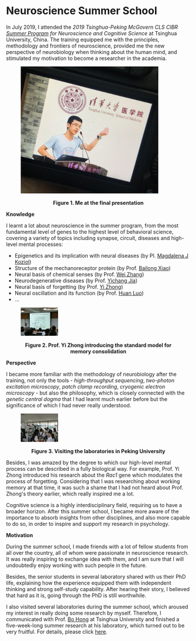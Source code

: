 # Neuroscience Summer School



In July 2019, I attended the *2019 Tsinghua-Peking McGovern CLS CIBR [Summer Program](http://mcgovern.med.tsinghua.edu.cn/en/infoshow-1824.html) for Neuroscience and Cognitive Science* at Tsinghua University, China. The training equipped me with the principles, methodology and frontiers of neuroscience, provided me the new perspective of neurobiology when thinking about the human mind, and stimulated my motivation to become a researcher in the academia.

<figure>
	<p><img src = "pre.jpg" style = "zoom:40%" /></p>
	<figcaption><center><strong> Figure 1. Me at the final presentation </strong></center></figcaption>
</figure>



**Knowledge**

I learnt a lot about neuroscience in the summer program, from the most fundamental level of genes to the highest level of behavioral science, covering a variety of topics including synapse, circuit, diseases and high-level mental processes:

- Epigenetics and its implication with neural diseases (by PI. [Magdalena J Koziol](https://dnalaboratory.org))
- Structure of the mechanoreceptor protein (by Prof. [Bailong Xiao](http://mcgovern.med.tsinghua.edu.cn/en/infoshow-1213.html))
- Neural basis of chemical senses (by Prof. [Wei Zhang](http://mcgovern.med.tsinghua.edu.cn/en/infoshow-1217.html))
- Neurodegenerative diseases (by Prof. [Yichang Jia](http://mcgovern.med.tsinghua.edu.cn/en/infoshow-1207.html))
- Neural basis of forgetting (by Prof. [Yi Zhong](http://mcgovern.med.tsinghua.edu.cn/en/infoshow-1218.html))
- Neural oscillation and its function (by Prof. [Huan Luo](http://mgv.pku.edu.cn/english/people/lbd/sopacs/220154.htm))
- ...

<figure>
	<p><img src = "course.jpg" style = "zoom:10%" /></p>
	<figcaption><center><strong> Figure 2. Prof. Yi Zhong introducing the standard model for memory consolidation </strong></center></figcaption>
</figure>



**Perspective**

I became more familiar with the methodology of neurobiology after the training, not only the tools - *high-throughput sequencing*, *two-photon excitation microscopy*, *patch clamp recording*, *cryogenic electron microscopy* - but also the philosophy, which is closely connected with the *genetic central dogma* that I had learnt much earlier before but the significance of which I had never really understood.

<figure>
	<p><img src = "visit.jpg" style = "zoom:10%" /></p>
	<figcaption><center><strong> Figure 3. Visiting the laboratories in Peking University </strong></center></figcaption>
</figure>

Besides, I was amazed by the degree to which our high-level mental process can be described in a fully biological way. For example, Prof. Yi Zhong introduced his research about the *Rac1* gene which modulates the process of forgetting. Considering that I was researching about working memory at that time, it was such a shame that I had not heard about Prof. Zhong's theory earlier, which really inspired me a lot.

Cognitive science is a highly interdisciplinary field, requiring us to have a broader horizon. After this summer school, I became more aware of the importance to absorb insights from other disciplines, and also more capable to do so, in order to inspire and support my research in psychology.



**Motivation**

During the summer school, I made friends with a lot of fellow students from all over the country, all of whom were passionate in neuroscience research. It was really inspiring to exchange idea with them, and I am sure that I will undoubtedly enjoy working with such people in the future.

Besides, the senior students in several laboratory shared with us their PhD life, explaining how the experience equipped them with independent thinking and strong self-study capability. After hearing their story, I believed that hard as it is, going through the PhD is still worthwhile.

I also visited several laboratories during the summer school, which aroused my interest in really doing some research by myself. Therefore, I communicated with Prof. [Bo Hong](http://mcgovern.med.tsinghua.edu.cn/en/infoshow-1205.html) at Tsinghua University and finished a five-week-long summer research at his laboratory, which turned out to be very fruitful. For details, please click [here](../summer-research-THU/index.html).